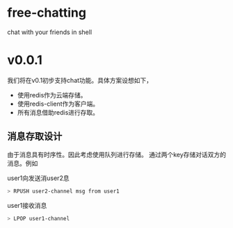 # free-chatting
chat with your friends in shell

# v0.0.1

我们将在v0.1初步支持chat功能。具体方案设想如下，

- 使用redis作为云端存储。
- 使用redis-client作为客户端。
- 所有消息借助redis进行存取。

## 消息存取设计

由于消息具有时序性。因此考虑使用队列进行存储。
通过两个key存储对话双方的消息。例如

user1向发送消user2息
```bash
> RPUSH user2-channel msg from user1
```
user1接收消息
```bash
> LPOP user1-channel
```
